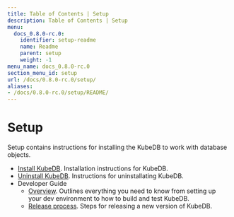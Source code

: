 ```yaml
---
title: Table of Contents | Setup
description: Table of Contents | Setup
menu:
  docs_0.8.0-rc.0:
    identifier: setup-readme
    name: Readme
    parent: setup
    weight: -1
menu_name: docs_0.8.0-rc.0
section_menu_id: setup
url: /docs/0.8.0-rc.0/setup/
aliases:
- /docs/0.8.0-rc.0/setup/README/
---
```


# Setup

Setup contains instructions for installing the KubeDB to work with database objects.

- [Install KubeDB](/docs/0.8.0-rc.0/setup/install). Installation instructions for KubeDB.
- [Uninstall KubeDB](/docs/0.8.0-rc.0/setup/uninstall). Instructions for uninstallating KubeDB.
- Developer Guide
  - [Overview](/docs/0.8.0-rc.0/setup/developer-guide/overview). Outlines everything you need to know from setting up your dev environment to how to build and test KubeDB.
  - [Release process](/docs/0.8.0-rc.0/setup/developer-guide/release). Steps for releasing a new version of KubeDB.
